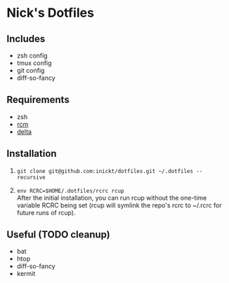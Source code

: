 # Nick's Dotfiles

## Includes

- zsh config
- tmux config
- git config
- diff-so-fancy

## Requirements

- zsh
- [rcm](https://github.com/thoughtbot/rcm)
- [delta](https://github.com/dandavison/delta)

## Installation

1. `git clone git@github.com:inickt/dotfiles.git ~/.dotfiles --recursive`

1. `env RCRC=$HOME/.dotfiles/rcrc rcup`  
After the initial installation, you can run rcup without the one-time 
variable RCRC being set (rcup will symlink the repo's rcrc to ~/.rcrc 
for future runs of rcup).


## Useful (TODO cleanup)

- bat
- htop
- diff-so-fancy
- kermit


